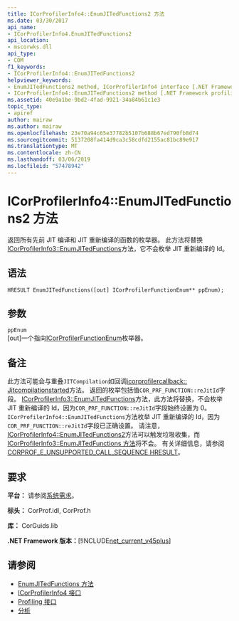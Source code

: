 ```yaml
---
title: ICorProfilerInfo4::EnumJITedFunctions2 方法
ms.date: 03/30/2017
api_name:
- ICorProfilerInfo4.EnumJITedFunctions2
api_location:
- mscorwks.dll
api_type:
- COM
f1_keywords:
- ICorProfilerInfo4::EnumJITedFunctions2
helpviewer_keywords:
- EnumJITedFunctions2 method, ICorProfilerInfo4 interface [.NET Framework profiling]
- ICorProfilerInfo4::EnumJITedFunctions2 method [.NET Framework profiling]
ms.assetid: 40e9a1be-9bd2-4fad-9921-34a84b61c1e3
topic_type:
- apiref
author: mairaw
ms.author: mairaw
ms.openlocfilehash: 23e70a94c65e37782b5107b688b67ed790fb8d74
ms.sourcegitcommit: 5137208fa414d9ca3c58cdfd2155ac81bc89e917
ms.translationtype: MT
ms.contentlocale: zh-CN
ms.lasthandoff: 03/06/2019
ms.locfileid: "57478942"
---
```

# <a name="icorprofilerinfo4enumjitedfunctions2-method"></a>ICorProfilerInfo4::EnumJITedFunctions2 方法
返回所有先前 JIT 编译和 JIT 重新编译的函数的枚举器。 此方法将替换[ICorProfilerInfo3::EnumJITedFunctions](../../../../docs/framework/unmanaged-api/profiling/icorprofilerinfo3-enumjitedfunctions-method.md)方法，它不会枚举 JIT 重新编译的 Id。  
  
## <a name="syntax"></a>语法  
  
```  
HRESULT EnumJITedFunctions([out] ICorProfilerFunctionEnum** ppEnum);  
```  
  
## <a name="parameters"></a>参数  
 `ppEnum`  
 [out]一个指向[ICorProfilerFunctionEnum](../../../../docs/framework/unmanaged-api/profiling/icorprofilerfunctionenum-interface.md)枚举器。  
  
## <a name="remarks"></a>备注  
 此方法可能会与重叠`JITCompilation`如回调[icorprofilercallback:: Jitcompilationstarted](../../../../docs/framework/unmanaged-api/profiling/icorprofilercallback-jitcompilationstarted-method.md)方法。 返回的枚举包括值`COR_PRF_FUNCTION::reJitId`字段。 [ICorProfilerInfo3::EnumJITedFunctions](../../../../docs/framework/unmanaged-api/profiling/icorprofilerinfo3-enumjitedfunctions-method.md)方法，此方法将替换，不会枚举 JIT 重新编译的 Id，因为`COR_PRF_FUNCTION::reJitId`字段始终设置为 0。 `ICorProfilerInfo4::EnumJITedFunctions`方法枚举 JIT 重新编译的 Id，因为`COR_PRF_FUNCTION::reJitId`字段已正确设置。 请注意， [ICorProfilerInfo4::EnumJITedFunctions2](../../../../docs/framework/unmanaged-api/profiling/icorprofilerinfo4-enumjitedfunctions2-method.md)方法可以触发垃圾收集，而[ICorProfilerInfo3::EnumJITedFunctions 方法](../../../../docs/framework/unmanaged-api/profiling/icorprofilerinfo3-enumjitedfunctions-method.md)将不会。  有关详细信息，请参阅[CORPROF_E_UNSUPPORTED_CALL_SEQUENCE HRESULT](../../../../docs/framework/unmanaged-api/profiling/corprof-e-unsupported-call-sequence-hresult.md)。  
  
## <a name="requirements"></a>要求  
 **平台：** 请参阅[系统需求](../../../../docs/framework/get-started/system-requirements.md)。  
  
 **标头：** CorProf.idl, CorProf.h  
  
 **库：** CorGuids.lib  
  
 **.NET Framework 版本：**[!INCLUDE[net_current_v45plus](../../../../includes/net-current-v45plus-md.md)]  
  
## <a name="see-also"></a>请参阅
- [EnumJITedFunctions 方法](../../../../docs/framework/unmanaged-api/profiling/icorprofilerinfo3-enumjitedfunctions-method.md)
- [ICorProfilerInfo4 接口](../../../../docs/framework/unmanaged-api/profiling/icorprofilerinfo4-interface.md)
- [Profiling 接口](../../../../docs/framework/unmanaged-api/profiling/profiling-interfaces.md)
- [分析](../../../../docs/framework/unmanaged-api/profiling/index.md)
